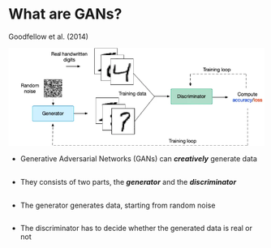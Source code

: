 # What are GANs?

Goodfellow et al. (2014)

<div class="grid grid-cols-2 justify-center justify-items-center items-center">
<div>  
  <img src="/images/gan_ex.png" class="max-h-90 shadow-xl p-5" />
</div>
<div class="ml-5 list">

* Generative Adversarial Networks (GANs) can ***creatively*** generate data
* They consists of two parts, the ***generator*** and the ***discriminator***
* The generator generates data, starting from random noise
* The discriminator has to decide whether the generated data is real or not

</div>
</div>

<style>
  a {
    border-style: none !important;
  }

  a:hover {
    border-style: none !important;
  }

  .list li{
    margin-bottom: 1.8rem !important;
  }
</style>

<!--
*Monte Carlo methods allow one to consider more general functional forms for the priors and have been implemented in various flavors*
-->
